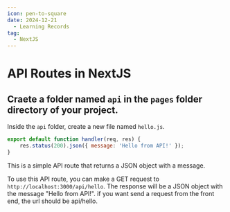 ```yaml
---
icon: pen-to-square
date: 2024-12-21
  - Learning Records
tag:
  - NextJS
---
```


# API Routes in NextJS

## Craete a folder named `api` in the `pages` folder directory of your project.

Inside the `api` folder, create a new file named `hello.js`.

```javascript
export default function handler(req, res) {
    res.status(200).json({ message: 'Hello from API!' });
}
```

This is a simple API route that returns a JSON object with a message.

To use this API route, you can make a GET request to `http://localhost:3000/api/hello`. The response will be a JSON object with the message "Hello from API!".
if you want send a request from the front end, the url should be api/hello.
